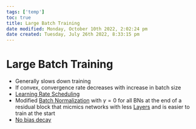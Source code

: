 ```yaml
---
tags: ['temp']
toc: true
title: Large Batch Training
date modified: Monday, October 10th 2022, 2:02:24 pm
date created: Tuesday, July 26th 2022, 8:33:15 pm
---
```


# Large Batch Training
- Generally slows down training
- If convex, convergence rate decreases with increase in batch size
- [Learning Rate Scheduling](Learning%20Rate%20Scheduling.md)
- Modified [Batch Normalization](Batch%20Normalization.md) with $\gamma=0$ for all BNs at the end of a residual block that micmics networks with less [Layers](Layers.md) and is easier to train at the start
- [No bias decay](No%20bias%20decay.md)



